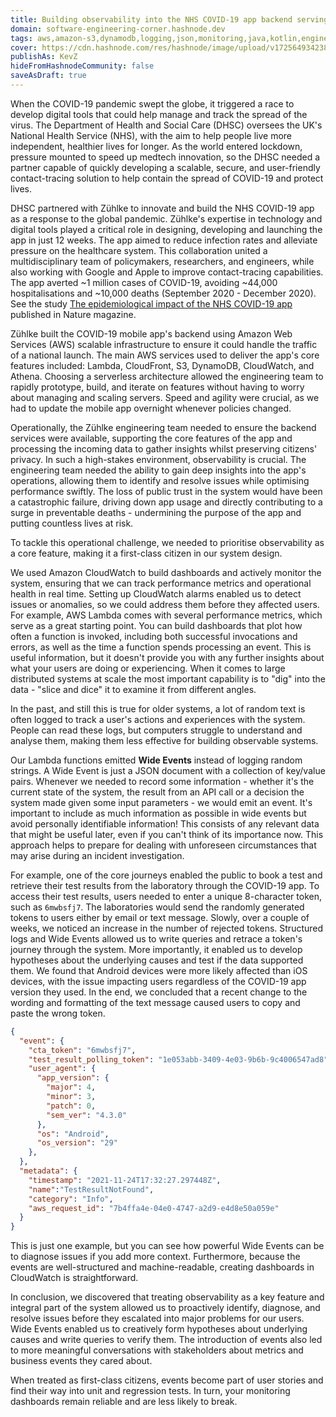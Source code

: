 ```yaml
---
title: Building observability into the NHS COVID-19 app backend serving 16 million users
domain: software-engineering-corner.hashnode.dev
tags: aws,amazon-s3,dynamodb,logging,json,monitoring,java,kotlin,engineering,telemetry
cover: https://cdn.hashnode.com/res/hashnode/image/upload/v1725649342389/ngYMk-jc_.jpg?auto=format
publishAs: KevZ
hideFromHashnodeCommunity: false
saveAsDraft: true
---
```


When the COVID-19 pandemic swept the globe, it triggered a race to develop digital tools that could help manage and track the spread of the virus. 
The Department of Health and Social Care (DHSC) oversees the UK's National Health Service (NHS), with the aim to help people live more independent, healthier lives for longer. 
As the world entered lockdown, pressure mounted to speed up medtech innovation, so the DHSC needed a partner capable of quickly developing a scalable, secure, and user-friendly contact-tracing solution to help contain the spread of COVID-19 and protect lives.


DHSC partnered with Zühlke to innovate and build the NHS COVID-19 app as a response to the global pandemic. 
Zühlke's expertise in technology and digital tools played a critical role in designing, developing and launching the app in just 12 weeks. 
The app aimed to reduce infection rates and alleviate pressure on the healthcare system. 
This collaboration united a multidisciplinary team of policymakers, researchers, and engineers, while also working with Google and Apple to improve contact-tracing capabilities. 
The app averted ~1 million cases of COVID-19, avoiding ~44,000 hospitalisations and ~10,000 deaths (September 2020 - December 2020).
See the study [The epidemiological impact of the NHS COVID-19 app](https://www.nature.com/articles/s41586-021-03606-z) published in Nature magazine.


Zühlke built the COVID-19 mobile app's backend using Amazon Web Services (AWS) scalable infrastructure to ensure it could handle the traffic of a national launch. 
The main AWS services used to deliver the app's core features included: Lambda, CloudFront, S3, DynamoDB, CloudWatch, and Athena. 
Choosing a serverless architecture allowed the engineering team to rapidly prototype, build, and iterate on features without having to worry about managing and scaling servers. 
Speed and agility were crucial, as we had to update the mobile app overnight whenever policies changed.


Operationally, the Zühlke engineering team needed to ensure the backend services were available, supporting the core features of the app and processing the incoming data to gather insights whilst preserving citizens' privacy. 
In such a high-stakes environment, observability is crucial.
The engineering team needed the ability to gain deep insights into the app's operations, allowing them to identify and resolve issues while optimising performance swiftly. 
The loss of public trust in the system would have been a catastrophic failure, driving down app usage and directly contributing to a surge in preventable deaths - undermining the purpose of the app and putting countless lives at risk.


To tackle this operational challenge, we needed to prioritise observability as a core feature, making it a first-class citizen in our system design. 


We used Amazon CloudWatch to build dashboards and actively monitor the system, ensuring that we can track performance metrics and operational health in real time. 
Setting up CloudWatch alarms enabled us to detect issues or anomalies, so we could address them before they affected users. 
For example, AWS Lambda comes with several performance metrics, which serve as a great starting point. 
You can build dashboards that plot how often a function is invoked, including both successful invocations and errors, as well as the time a function spends processing an event. 
This is useful information, but it doesn't provide you with any further insights about what your users are doing or experiencing. 
When it comes to large distributed systems at scale the most important capability is to "dig" into the data - "slice and dice" it to examine it from different angles.


In the past, and still this is true for older systems, a lot of random text is often logged to track a user's actions and experiences with the system. 
People can read these logs, but computers struggle to understand and analyse them, making them less effective for building observable systems.


Our Lambda functions emitted **Wide Events** instead of logging random strings. 
A Wide Event is just a JSON document with a collection of key/value pairs. 
Whenever we needed to record some information - whether it's the current state of the system, the result from an API call or a decision the system made given some input parameters - we would emit an event. 
It's important to include as much information as possible in wide events but avoid personally identifiable information! 
This consists of any relevant data that might be useful later, even if you can't think of its importance now. 
This approach helps to prepare for dealing with unforeseen circumstances that may arise during an incident investigation.


For example, one of the core journeys enabled the public to book a test and retrieve their test results from the laboratory through the COVID-19 app. 
To access their test results, users needed to enter a unique 8-character token, such as `6mwbsfj7`. 
The laboratories would send the randomly generated tokens to users either by email or text message. 
Slowly, over a couple of weeks, we noticed an increase in the number of rejected tokens. 
Structured logs and Wide Events allowed us to write queries and retrace a token's journey through the system. 
More importantly, it enabled us to develop hypotheses about the underlying causes and test if the data supported them. 
We found that Android devices were more likely affected than iOS devices, with the issue impacting users regardless of the COVID-19 app version they used. 
In the end, we concluded that a recent change to the wording and formatting of the text message caused users to copy and paste the wrong token.


```json
{
  "event": {
    "cta_token": "6mwbsfj7",
    "test_result_polling_token": "1e053abb-3409-4e03-9b6b-9c4006547ad8",
    "user_agent": {
      "app_version": {
        "major": 4,
        "minor": 3,
        "patch": 0,
        "sem_ver": "4.3.0"
      },
      "os": "Android",
      "os_version": "29"
    },
  },
  "metadata": {
    "timestamp": "2021-11-24T17:32:27.297448Z", 
    "name":"TestResultNotFound",
    "category": "Info",
    "aws_request_id": "7b4ffa4e-04e0-4747-a2d9-e4d8e50a059e"
  }
}
```

This is just one example, but you can see how powerful Wide Events can be to diagnose issues if you add more context. 
Furthermore, because the events are well-structured and machine-readable, creating dashboards in CloudWatch is straightforward.


In conclusion, we discovered that treating observability as a key feature and integral part of the system allowed us to proactively identify, diagnose, and resolve issues before they escalated into major problems for our users. 
Wide Events enabled us to creatively form hypotheses about underlying causes and write queries to verify them. 
The introduction of events also led to more meaningful conversations with stakeholders about metrics and business events they cared about. 

When treated as first-class citizens, events become part of user stories and find their way into unit and regression tests. 
In turn, your monitoring dashboards remain reliable and are less likely to break.

